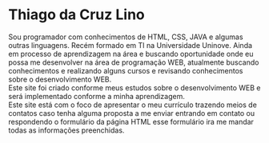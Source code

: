 # Thiago da Cruz Lino <BR>
  Sou programador com conhecimentos de HTML, CSS, JAVA e algumas outras linguagens. Recém formado em TI na Universidade Uninove. Ainda em processo de aprendizagem na área e buscando oportunidade onde eu possa me desenvolver na área de programação WEB, atualmente buscando conhecimentos e realizando alguns cursos e revisando conhecimentos sobre o desenvolvimento WEB.<BR>
  Este site foi criado conforme meus estudos sobre o desenvolvimento WEB e será implementado conforme a minha aprendizagem.<BR>
   Este site está com o foco de apresentar o meu currículo trazendo meios de contatos caso tenha alguma proposta a me enviar entrando em contato ou respondendo o formulário da página HTML esse formulário ira me mandar todas as informações preenchidas.<BR>
 
